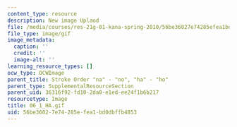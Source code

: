 ```yaml
---
content_type: resource
description: New image Uplaod
file: /media/courses/res-21g-01-kana-spring-2010/56be36027e74285efea1bd0dbffb4853_06_1_HA.gif
file_type: image/gif
image_metadata:
  caption: ''
  credit: ''
  image-alt: ''
learning_resource_types: []
ocw_type: OCWImage
parent_title: Stroke Order "na" - "no", "ha" - "ho"
parent_type: SupplementalResourceSection
parent_uid: 36316f92-fd10-2da0-e1ed-ee24f1b6b217
resourcetype: Image
title: 06_1_HA.gif
uid: 56be3602-7e74-285e-fea1-bd0dbffb4853
---
```

